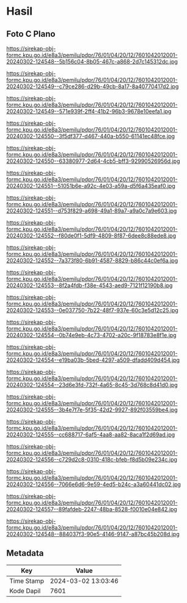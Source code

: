 # Hasil

## Foto C Plano

https://sirekap-obj-formc.kpu.go.id/e8a3/pemilu/pdpr/76/01/04/20/12/7601042012001-20240302-124548--5b156c04-8b05-467c-a868-2d7c145312dc.jpg

https://sirekap-obj-formc.kpu.go.id/e8a3/pemilu/pdpr/76/01/04/20/12/7601042012001-20240302-124549--c79ce286-d29b-49cb-8a17-8a40770417d2.jpg

https://sirekap-obj-formc.kpu.go.id/e8a3/pemilu/pdpr/76/01/04/20/12/7601042012001-20240302-124549--571e939f-2ff4-41b2-96b3-9678e10eefa1.jpg

https://sirekap-obj-formc.kpu.go.id/e8a3/pemilu/pdpr/76/01/04/20/12/7601042012001-20240302-124550--3f5df377-d467-440a-b550-61141ec48fce.jpg

https://sirekap-obj-formc.kpu.go.id/e8a3/pemilu/pdpr/76/01/04/20/12/7601042012001-20240302-124550--63380977-2d64-4cb5-bff3-92990526956d.jpg

https://sirekap-obj-formc.kpu.go.id/e8a3/pemilu/pdpr/76/01/04/20/12/7601042012001-20240302-124551--51051b6e-a92c-4e03-a59a-d5f6a435eaf0.jpg

https://sirekap-obj-formc.kpu.go.id/e8a3/pemilu/pdpr/76/01/04/20/12/7601042012001-20240302-124551--d753f829-a698-49a1-89a7-a9a0c7a9e603.jpg

https://sirekap-obj-formc.kpu.go.id/e8a3/pemilu/pdpr/76/01/04/20/12/7601042012001-20240302-124552--f80de0f1-5df9-4809-8f87-6dee8c88ede8.jpg

https://sirekap-obj-formc.kpu.go.id/e8a3/pemilu/pdpr/76/01/04/20/12/7601042012001-20240302-124552--7a373f80-6b91-4587-8829-b86c44c0ef6a.jpg

https://sirekap-obj-formc.kpu.go.id/e8a3/pemilu/pdpr/76/01/04/20/12/7601042012001-20240302-124553--8f2a4fdb-f38e-4543-aed9-7121f12190b8.jpg

https://sirekap-obj-formc.kpu.go.id/e8a3/pemilu/pdpr/76/01/04/20/12/7601042012001-20240302-124553--0e037750-7b22-48f7-937e-60c3e5d12c25.jpg

https://sirekap-obj-formc.kpu.go.id/e8a3/pemilu/pdpr/76/01/04/20/12/7601042012001-20240302-124554--0b74e9eb-4c73-4702-a20c-9f18783e8f1e.jpg

https://sirekap-obj-formc.kpu.go.id/e8a3/pemilu/pdpr/76/01/04/20/12/7601042012001-20240302-124554--e19ba03b-5bed-4297-a509-dfadd409d454.jpg

https://sirekap-obj-formc.kpu.go.id/e8a3/pemilu/pdpr/76/01/04/20/12/7601042012001-20240302-124554--23d6e3fd-732f-4a65-8c45-3d768c8d41d0.jpg

https://sirekap-obj-formc.kpu.go.id/e8a3/pemilu/pdpr/76/01/04/20/12/7601042012001-20240302-124555--3b4e7f7e-5f35-42d2-9927-892f03559be4.jpg

https://sirekap-obj-formc.kpu.go.id/e8a3/pemilu/pdpr/76/01/04/20/12/7601042012001-20240302-124555--cc688717-6af5-4aa8-aa82-8aca1f2d69ad.jpg

https://sirekap-obj-formc.kpu.go.id/e8a3/pemilu/pdpr/76/01/04/20/12/7601042012001-20240302-124556--c729d2c8-0310-418c-bfeb-f8d5b09e234c.jpg

https://sirekap-obj-formc.kpu.go.id/e8a3/pemilu/pdpr/76/01/04/20/12/7601042012001-20240302-124556--7066e6d6-9e59-4ed5-b24c-a3a60441dc02.jpg

https://sirekap-obj-formc.kpu.go.id/e8a3/pemilu/pdpr/76/01/04/20/12/7601042012001-20240302-124557--89fafdeb-2247-48ba-8528-f0010e04e842.jpg

https://sirekap-obj-formc.kpu.go.id/e8a3/pemilu/pdpr/76/01/04/20/12/7601042012001-20240302-124548--884037f3-90e5-4146-9147-a87bc45b208d.jpg


## Metadata

| Key        | Value               |
| ---------- | ------------------- |
| Time Stamp | 2024-03-02 13:03:46 |
| Kode Dapil | 7601                |



